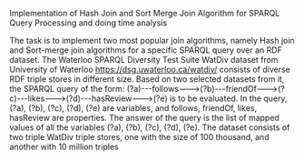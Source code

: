 Implementation of Hash Join and Sort Merge Join Algorithm for SPARQL Query Processing and doing time analysis

The task is to implement two most popular join algorithms, namely Hash join and Sort-merge join
algorithms for a specific SPARQL query over an RDF dataset. The Waterloo SPARQL Diversity Test Suite
WatDiv dataset from University of Waterloo https://dsg.uwaterloo.ca/watdiv/ consists of diverse
RDF triple stores in different size. Based on two selected datasets from it, the SPARQL query of the form:
(?a)---follows--->(?b)---friendOf--->(?c)---likes--->(?d)---hasReview--->(?e)
is to be evaluated. In the query, (?a), (?b), (?c), (?d), (?e) are variables, and follows, friendOf,
likes, hasReview are properties. The answer of the query is the list of mapped values of all the variables
(?a), (?b), (?c), (?d), (?e).
The dataset consists of two triple WatDiv triple stores, one with the size of 100 thousand, and another
with 10 million triples
